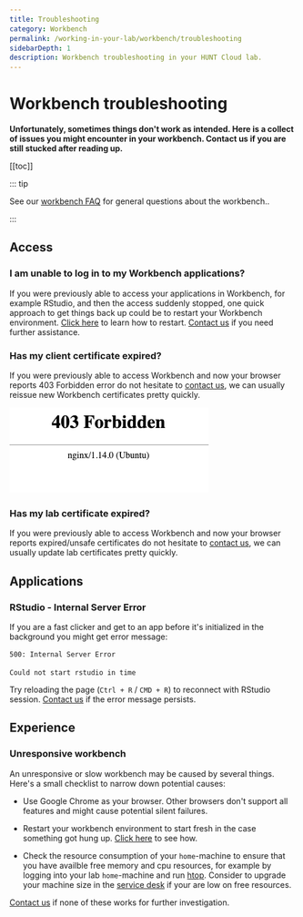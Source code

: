 ```yaml
---
title: Troubleshooting
category: Workbench
permalink: /working-in-your-lab/workbench/troubleshooting
sidebarDepth: 1
description: Workbench troubleshooting in your HUNT Cloud lab.
---
```


# Workbench troubleshooting

**Unfortunately, sometimes things don't work as intended. Here is a collect of issues you might encounter in your workbench. Contact us if you are still stucked after reading up.**


[[toc]]

::: tip

See our [workbench FAQ](/working-in-your-lab/workbench/faq/) for general questions about the workbench..

:::

## Access

### I am unable to log in to my Workbench applications?

If you were previously able to access your applications in Workbench, for example RStudio, and then the access suddenly stopped, one quick approach to get things back up could be to restart your Workbench environment. [Click here](/working-in-your-lab/workbench/faq/#how-can-i-restart-my-workbench-environment-and-start-from-scratch) to learn how to restart. [Contact us](/contact) if you need further assistance.

### Has my client certificate expired?

If you were previously able to access Workbench and now your browser reports 403 Forbidden error do not hesitate to [contact us](/contact), we can usually reissue new Workbench certificates pretty quickly.

![expired_certificate.png](./images/expired_certificate.png)

### Has my lab certificate expired?

If you were previously able to access Workbench and now your browser reports expired/unsafe certificates do not hesitate to [contact us](/contact), we can usually update lab certificates pretty quickly.


## Applications

### RStudio - Internal Server Error

If you are a fast clicker and get to an app before it's initialized in the background you might get error message:

```
500: Internal Server Error

Could not start rstudio in time
```

Try reloading the page (`Ctrl + R` / `CMD + R`) to reconnect with RStudio session.
[Contact us](/contact) if the error message persists.

## Experience

### Unresponsive workbench

An unresponsive or slow workbench may be caused by several things. Here's a small checklist to narrow down potential causes:

* Use Google Chrome as your browser. Other browsers don't support all features and might cause potential silent failures.

* Restart your workbench environment to start fresh in the case something got hung up. [Click here](/working-in-your-lab/workbench/faq/#how-can-i-restart-my-workbench-environment) to see how.

* Check the resource consumption of your `home`-machine to ensure that you have availble free memory and cpu resources, for example by logging into your lab `home`-machine and run [htop](/working-in-your-lab/technical-tools/htop/). Consider to upgrade your machine size in the [service desk](/service-desk/lab-orders/#update-machine-size) if your are low on free resources.

[Contact us](/contact) if none of these works for further investigation.
